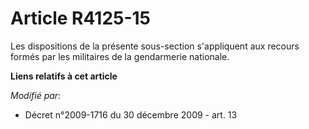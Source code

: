 # Article R4125-15

Les dispositions de la présente sous-section s'appliquent aux recours formés par les militaires de la gendarmerie nationale.

**Liens relatifs à cet article**

_Modifié par_:

  - Décret n°2009-1716 du 30 décembre 2009 - art. 13

